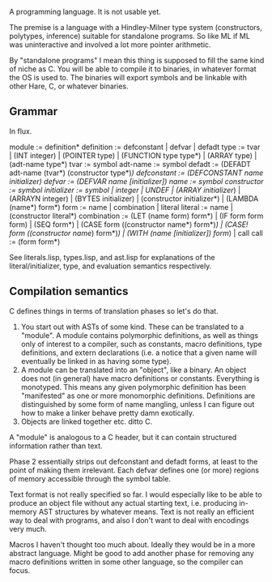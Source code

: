 A programming language. It is not usable yet.

The premise is a language with a Hindley-Milner type system (constructors, polytypes, inference) suitable for standalone programs. So like ML if ML was uninteractive and involved a lot more pointer arithmetic.

By "standalone programs" I mean this thing is supposed to fill the same kind of niche as C. You will be able to compile it to binaries, in whatever format the OS is used to. The binaries will export symbols and be linkable with other Hare, C, or whatever binaries.

Grammar
-------

In flux.

module := definition*
definition := defconstant | defvar | defadt
type := tvar | (INT integer) | (POINTER type) | (FUNCTION type type*) | (ARRAY type) |
        (adt-name type*)
tvar := symbol
adt-name := symbol
defadt := (DEFADT adt-name (tvar*) (constructor type*)*)
defconstant := (DEFCONSTANT name initializer)
defvar := (DEFVAR name [initializer])
name := symbol
constructor := symbol
initializer := symbol | integer | UNDEF | (ARRAY initializer*) |
               (ARRAYN integer) | (BYTES initializer) | (constructor initializer*) |
               (LAMBDA (name*) form*)
form := name | combination | literal
literal := name | (constructor literal*)
combination := (LET (name form) form*) | (IF form form form) | (SEQ form*) |
               (CASE form ((constructor name*) form*)*) |
               (CASE! form ((constructor name*) form*)*) |
               (WITH (name [initializer]) form*) |
               call
call := (form form*)

See literals.lisp, types.lisp, and ast.lisp for explanations of the literal/initializer, type, and evaluation semantics respectively.

Compilation semantics
---------------------

C defines things in terms of translation phases so let's do that.

1. You start out with ASTs of some kind. These can be translated to a "module". A module contains polymorphic definitions, as well as things only of interest to a compiler, such as constants, macro definitions, type definitions, and extern declarations (i.e. a notice that a given name will eventually be linked in as having some type).
2. A module can be translated into an "object", like a binary. An object does not (in general) have macro definitions or constants. Everything is monotyped. This means any given polymorphic definition has been "manifested" as one or more monomorphic definitions. Definitions are distinguished by some form of name mangling, unless I can figure out how to make a linker behave pretty damn exotically.
3. Objects are linked together etc. ditto C.

A "module" is analogous to a C header, but it can contain structured information rather than text.

Phase 2 essentially strips out defconstant and defadt forms, at least to the point of making them irrelevant. Each defvar defines one (or more) regions of memory accessible through the symbol table.

Text format is not really specified so far. I would especially like to be able to produce an object file without any actual starting text, i.e. producing in-memory AST structures by whatever means. Text is not really an efficient way to deal with programs, and also I don't want to deal with encodings very much.

Macros I haven't thought too much about. Ideally they would be in a more abstract language. Might be good to add another phase for removing any macro definitions written in some other language, so the compiler can focus.
